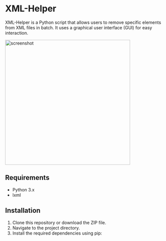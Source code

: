 # XML-Helper


XML-Helper is a Python script that allows users to remove specific elements from XML files in batch. It uses a graphical user interface (GUI) for easy interaction.

<img width="403" alt="screenshot" src="https://github.com/ian-mcquade/XML-Helper/assets/110917510/1058878f-3201-465b-af55-58ecb85799ae">


## Requirements

- Python 3.x
- lxml

## Installation

1. Clone this repository or download the ZIP file.
2. Navigate to the project directory.
3. Install the required dependencies using pip:
